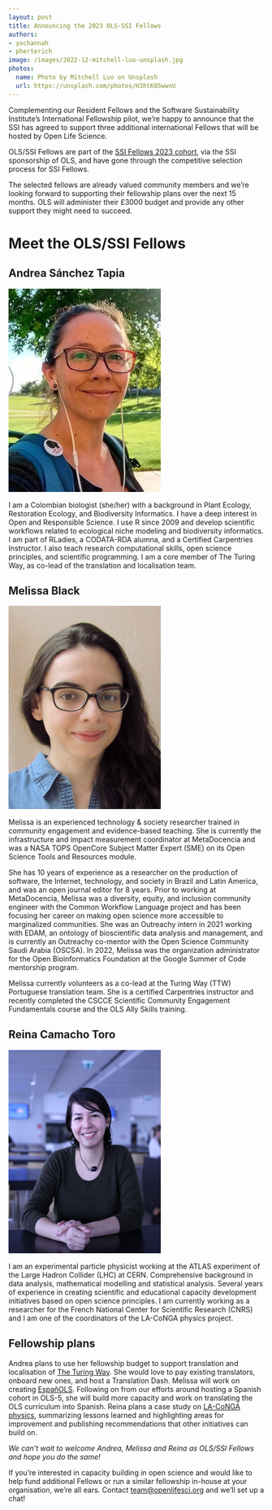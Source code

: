 ```yaml
---
layout: post
title: Announcing the 2023 OLS-SSI Fellows
authors: 
- yochannah
- pherterich
image: /images/2022-12-mitchell-luo-unsplash.jpg
photos:
  name: Photo by Mitchell Luo on Unsplash
  url: https://unsplash.com/photos/H3htK85wwnU
---
```


Complementing our Resident Fellows and the Software Sustainability Institute’s International Fellowship pilot, we’re happy to announce that the SSI has agreed to support three additional international Fellows that will be hosted by Open Life Science. 

OLS/SSI Fellows are part of the [SSI Fellows 2023 cohort](https://www.software.ac.uk/blog/2022-12-15-announcing-2023-software-sustainability-institute-fellows), via the SSI sponsorship of OLS, and have gone through the competitive selection process for SSI Fellows. 

The selected fellows are already valued community members and we’re looking forward to supporting their fellowship plans over the next 15 months. OLS will administer their £3000 budget and provide any other support they might need to succeed.

# Meet the OLS/SSI Fellows

## Andrea Sánchez Tapia

<img src="/images/2022-12-andrea-sanchez.jpg" alt="Andrea is a woman from Argentina. She has tied back her hair. She is wearing a pair of red rimmed glasses, has her white earbud - probably listening to music on a sunny day. She is wearing a blue T shirt and a backpack. She is smiling and seem to be enjoying a pause from her walk to take a selfie." width="300"/>

I am a Colombian biologist (she/her) with a background in Plant Ecology, Restoration Ecology, and Biodiversity Informatics. I have a deep interest in Open and Responsible Science. I use R since 2009 and develop scientific workflows related to ecological niche modeling and biodiversity informatics. I am part of RLadies, a CODATA-RDA alumna, and a Certified Carpentries Instructor. I also teach research computational skills, open science principles, and scientific programming. I am a core member of The Turing Way, as co-lead of the translation and localisation team.

## Melissa Black  

<img src="/images/2022-12-melissa-black.jpg" alt="Melissa is a woman from Brazil. She has black long hair, parted to one side. She is wearing a blue denim shirt, a pair of blacck rimmed glasses. She is standing against the wall and smiling while directly looking at the camera." width="300"/>

Melissa is an experienced technology & society researcher trained in community engagement and evidence-based teaching. She is currently the infrastructure and impact measurement coordinator at MetaDocencia and was a NASA TOPS OpenCore Subject Matter Expert (SME) on its Open Science Tools and Resources module.

She has 10 years of experience as a researcher on the production of software, the Internet, technology, and society in Brazil and Latin America, and was an open journal editor for 8 years. Prior to working at MetaDocencia, Melissa was a diversity, equity, and inclusion community engineer with the Common Workflow Language project and has been focusing her career on making open science more accessible to marginalized communities. She was an Outreachy intern in 2021 working with EDAM, an ontology of bioscientific data analysis and management, and is currently an Outreachy co-mentor with the Open Science Community Saudi Arabia (OSCSA). In 2022, Melissa was the organization administrator for the Open Bioinformatics Foundation at the Google Summer of Code mentorship program.

Melissa currently volunteers as a co-lead at the Turing Way (TTW) Portuguese translation team. She is a certified Carpentries instructor and recently completed the CSCCE Scientific Community Engagement Fundamentals course and the OLS Ally Skills training.

## Reina Camacho Toro

<img src="/images/2022-12-reina-camacho.png" alt="Reina is a woman from Venezuela. She has black short hair parted to to left side, with a subtle fringe. She is wearing a black t shirt with mid-length sleeves. She has a necklace on with black thread and black solid stone pendant. She is sitting against a table with her hand folded, and smiling while directly looking at the camera. Her background is blurred but it looks like she is in a university class room." width="300"/>

I am an experimental particle physicist working at the ATLAS experiment of the Large Hadron Collider (LHC) at CERN. Comprehensive background in data analysis, mathematical modelling and statistical analysis. Several years of experience in creating scientific and educational capacity development initiatives based on open science principles. I am currently working as a researcher for the French National Center for Scientific Research (CNRS) and I am one of the coordinators of the LA-CoNGA physics project.

## Fellowship plans

Andrea plans to use her fellowship budget to support translation and localisation of [The Turing Way](https://the-turing-way.netlify.app/welcome). She would love to pay existing translators, onboard new ones, and host a Translation Dash.
Melissa will work on creating [EspañOLS](https://doi.org/10.5281/zenodo.7405807). Following on from our efforts around hosting a Spanish cohort in OLS-5, she will build more capacity and work on translating the OLS curriculum into Spanish.
Reina plans a case study on [LA-CoNGA physics](https://laconga.redclara.net/en/home/), summarizing lessons learned and highlighting areas for improvement and publishing recommendations that other initiatives can build on.

*We can’t wait to welcome Andrea, Melissa and Reina as OLS/SSI Fellows and hope you do the same!*

If you’re interested in capacity building in open science and would like to help fund additional Fellows or run a similar fellowship in-house at your organisation, we’re all ears. Contact [team@openlifesci.org](mailto:team@openlifesci.org) and we’ll set up a chat! 
